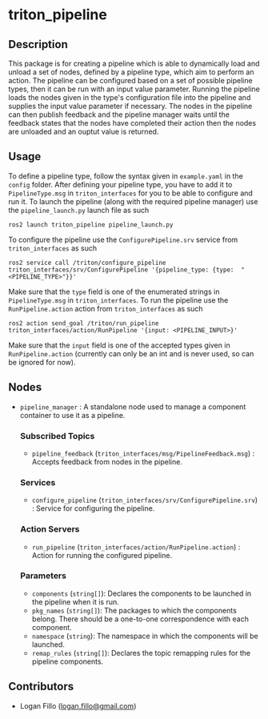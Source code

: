 # triton_pipeline
## Description

This package is for creating a pipeline which is able to dynamically load and unload
a set of nodes, defined by a pipeline type, which aim to perform an action. The pipeline can be configured based on a set of possible pipeline types, then it can be run with an input value parameter. Running the pipeline loads the nodes given in the type's configuration file into the pipeline and supplies the input value parameter if necessary. The nodes in the pipeline can then publish feedback and the pipeline manager waits until the feedback states that the nodes have completed their action then the nodes are unloaded and an ouptut value is returned.

## Usage

To define a pipeline type, follow the syntax given in `example.yaml` in the `config` folder. After defining your pipeline type, you have to add it to `PipelineType.msg` in `triton_interfaces` for you to be able to configure and run it. To launch the pipeline (along with the required pipeline manager) use the `pipeline_launch.py` launch file as such

    ros2 launch triton_pipeline pipeline_launch.py

To configure the pipeline use the `ConfigurePipeline.srv` service from `triton_interfaces` as such

    ros2 service call /triton/configure_pipeline triton_interfaces/srv/ConfigurePipeline '{pipeline_type: {type:  "<PIPELINE_TYPE>"}}'

Make sure that the `type` field is one of the enumerated strings in `PipelineType.msg` in `triton_interfaces`. To run the pipeline use the `RunPipeline.action` action from `triton_interfaces` as such

    ros2 action send_goal /triton/run_pipeline triton_interfaces/action/RunPipeline '{input: <PIPELINE_INPUT>}'

Make sure that the `input` field is one of the accepted types given in `RunPipeline.action` (currently can only be an int and is never used, so can be ignored for now).

## Nodes

- `pipeline_manager` : A standalone node used to manage a component container to use it as a pipeline.

    ### Subscribed Topics
    - `pipeline_feedback` (`triton_interfaces/msg/PipelineFeedback.msg`) : Accepts feedback from nodes in the pipeline.
    
    ### Services
    - `configure_pipeline` (`triton_interfaces/srv/ConfigurePipeline.srv`) : Service for configuring the pipeline.
    
    ### Action Servers
    - `run_pipeline` (`triton_interfaces/action/RunPipeline.action`) : Action for running the configured pipeline.

    ### Parameters
    - `components` (`string[]`): Declares the components to be launched in the pipeline when it is run.
    - `pkg_names` (`string[]`): The packages to which the components belong. There should be a one-to-one correspondence with each component.
    - `namespace` (`string`): The namespace in which the components will be launched.
    - `remap_rules` (`string[]`): Declares the topic remapping rules for the pipeline components.

## Contributors

- Logan Fillo (logan.fillo@gmail.com)
